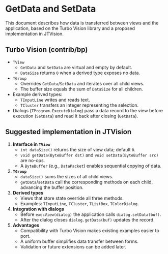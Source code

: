 # GetData and SetData

This document describes how data is transferred between views and the application,
based on the Turbo Vision library and a proposed implementation in JTVision.

## Turbo Vision (contrib/bp)

- `TView`
  - `GetData` and `SetData` are virtual and empty by default.
  - `DataSize` returns `0` when a derived type exposes no data.
- `TGroup`
  - Overrides `GetData`/`SetData` and iterates over all child views.
  - The buffer size equals the sum of `DataSize` for all children.
- Example derived types:
  - `TInputLine` writes and reads text.
  - `TCluster` transfers an integer representing the selection.
- Dialogs (`TProgram.ExecuteDialog`) pass a data record to the view
  before execution (`SetData`) and read it back after closing (`GetData`).

## Suggested implementation in JTVision

1. **Interface in `TView`**
   - `int dataSize()` returns the size of view data; default `0`.
   - `void getData(ByteBuffer dst)` and `void setData(ByteBuffer src)` are no-ops.
   - A `ByteBuffer` (e.g., `DataPacket`) enables sequential copying of data.
2. **`TGroup`**
   - `dataSize()` sums the sizes of all child views.
   - `getData`/`setData` call the corresponding methods on each child,
     advancing the buffer position.
3. **Derived types**
   - Views that store state override all three methods.
   - Examples: `TInputLine`, `TCluster`, `TListBox`, `TColorDialog`.
4. **Integration with dialogs**
   - Before `execView(dialog)` the application calls `dialog.setData(buf)`.
   - After the dialog closes `dialog.getData(buf)` updates the record.
5. **Advantages**
   - Compatibility with Turbo Vision makes existing examples easier to port.
   - A uniform buffer simplifies data transfer between forms.
   - Validation or future extensions can be added later.
